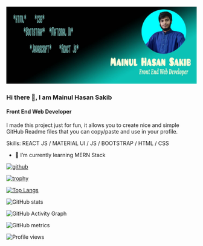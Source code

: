 ![Front End Web Developer](https://github.com/n202012mhsakib/n202012mhsakib/blob/gh-pages/New%20Project.jpg)

### Hi there 👋, I am Mainul Hasan Sakib
#### Front End Web Developer


I made this project just for fun, it allows you to create nice and simple GitHub Readme files that you can copy/paste and use in your profile.

Skills:  REACT JS / MATERIAL UI / JS / BOOTSTRAP / HTML / CSS

- 🌱 I’m currently learning MERN Stack 


[<img src='https://cdn.jsdelivr.net/npm/simple-icons@3.0.1/icons/github.svg' alt='github' height='40'>](https://github.com/n202012mhsakib)  

[![trophy](https://github-profile-trophy.vercel.app/?username=n202012mhsakib)](https://github.com/ryo-ma/github-profile-trophy)

[![Top Langs](https://github-readme-stats.vercel.app/api/top-langs/?username=n202012mhsakib)](https://github.com/anuraghazra/github-readme-stats)

![GitHub stats](https://github-readme-stats.vercel.app/api?username=n202012mhsakib&show_icons=true)  

![GitHub Activity Graph](https://activity-graph.herokuapp.com/graph?username=n202012mhsakib)  

![GitHub metrics](https://metrics.lecoq.io/n202012mhsakib)  

![Profile views](https://gpvc.arturio.dev/n202012mhsakib)  






